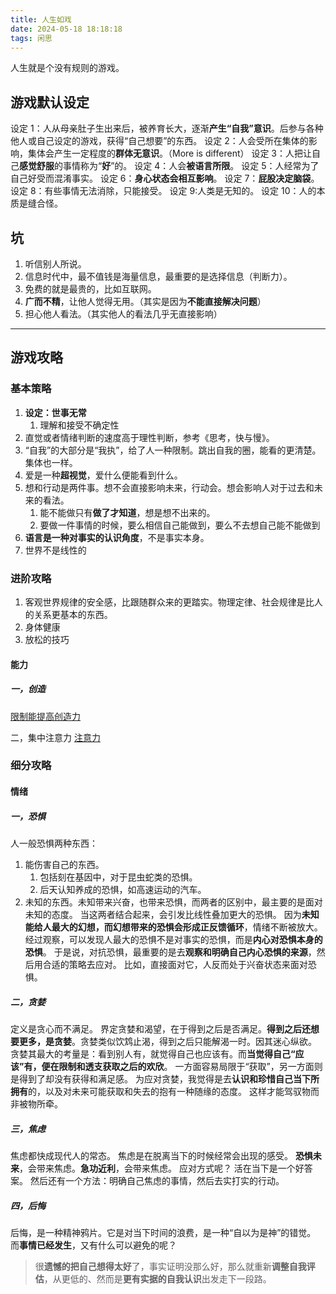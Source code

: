 ```yaml
---
title: 人生如戏
date: 2024-05-18 18:18:18
tags: 闲思
---
```

人生就是个没有规则的游戏。

## 游戏默认设定

设定 1：人从母亲肚子生出来后，被养育长大，逐渐**产生“自我”意识**。后参与各种他人或自己设定的游戏，获得“自己想要”的东西。
设定 2：人会受所在集体的影响，集体会产生一定程度的**群体无意识**。（More is different）
设定 3：人把让自己**感觉舒服**的事情称为“**好**”的。
设定 4：人会**被语言所限**。
设定 5：人经常为了自己好受而混淆事实。
设定 6：**身心状态会相互影响**。
设定 7：**屁股决定脑袋**。
设定 8：有些事情无法消除，只能接受。
设定 9:人类是无知的。
设定 10：人的本质是缝合怪。

## 坑

1. 听信别人所说。
2. 信息时代中，最不值钱是海量信息，最重要的是选择信息（判断力）。
3. 免费的就是最贵的，比如互联网。
4. **广而不精**，让他人觉得无用。（其实是因为**不能直接解决问题**）
5. 担心他人看法。（其实他人的看法几乎无直接影响）

---

## 游戏攻略

### 基本策略

1. **设定：世事无常**
    1. 理解和接受不确定性
2. 直觉或者情绪判断的速度高于理性判断，参考《思考，快与慢》。
3. “自我”的大部分是“我执”，给了人一种限制。跳出自我的圈，能看的更清楚。集体也一样。
4. 爱是一种**超视觉**，爱什么便能看到什么。
5. 想和行动是两件事。想不会直接影响未来，行动会。想会影响人对于过去和未来的看法。
    1. 能不能做只有**做了才知道**，想是想不出来的。
    2. 要做一件事情的时候，要么相信自己能做到，要么不去想自己能不能做到
6. **语言是一种对事实的认识角度**，不是事实本身。
7. 世界不是线性的

### 进阶攻略

1. 客观世界规律的安全感，比跟随群众来的更踏实。物理定律、社会规律是比人的关系更基本的东西。
2. 身体健康
3. 放松的技巧

#### 能力

##### 一，创造

[限制能提高创造力](https://dasein.site/2024/05/16/brainy_brain/)

二，集中注意力
[注意力](https://dasein.site/2024/05/16/attention/)

### 细分攻略

#### 情绪

##### 一，恐惧

人一般恐惧两种东西：

1. 能伤害自己的东西。
   1. 包括刻在基因中，对于昆虫蛇类的恐惧。
   2. 后天认知养成的恐惧，如高速运动的汽车。
2. 未知的东西。未知带来兴奋，也带来恐惧，而两者的区别中，最主要的是面对未知的态度。
当这两者结合起来，会引发比线性叠加更大的恐惧。
因为**未知能给人最大的幻想，而幻想带来的恐惧会形成正反馈循环**，情绪不断被放大。
经过观察，可以发现人最大的恐惧不是对事实的恐惧，而是**内心对恐惧本身的恐惧**。
于是说，对抗恐惧，最重要的是去**观察和明确自己内心恐惧的来源**，然后用合适的策略去应对。
比如，直接面对它，人反而处于兴奋状态来面对恐惧。

##### 二，贪婪

定义是贪心而不满足。
界定贪婪和渴望，在于得到之后是否满足。**得到之后还想要更多，是贪婪**。贪婪类似饮鸩止渴，得到之后只能解渴一时。因其迷心纵欲。
贪婪其最大的考量是：看到别人有，就觉得自己也应该有。而**当觉得自己“应该”有，便在限制和透支获取之后的欢欣**。
一方面容易局限于“获取”，另一方面则是得到了却没有获得和满足感。
为应对贪婪，我觉得是去**认识和珍惜自己当下所拥有**的，以及对未来可能获取和失去的抱有一种随缘的态度。
这样才能驾驭物而非被物所牵。

##### 三，焦虑

焦虑都快成现代人的常态。
焦虑是在脱离当下的时候经常会出现的感受。
**恐惧未来**，会带来焦虑。**急功近利**，会带来焦虑。
应对方式呢？
活在当下是一个好答案。
然后还有一个方法：明确自己焦虑的事情，然后去实打实的行动。

##### 四，后悔

后悔，是一种精神鸦片。它是对当下时间的浪费，是一种“自以为是神”的错觉。
而**事情已经发生**，又有什么可以避免的呢？
> 很**遗憾的把自己想得太好**了，事实证明没那么好，那么就重新**调整自我评估**，从更低的、然而是**更有实据的自我认识**出发走下一段路。
